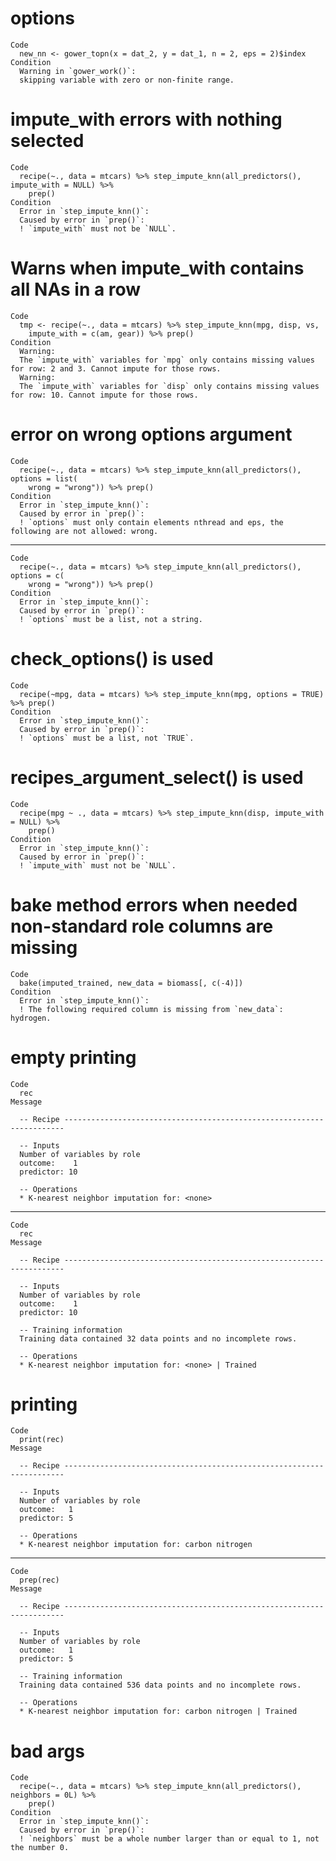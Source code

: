# options

    Code
      new_nn <- gower_topn(x = dat_2, y = dat_1, n = 2, eps = 2)$index
    Condition
      Warning in `gower_work()`:
      skipping variable with zero or non-finite range.

# impute_with errors with nothing selected

    Code
      recipe(~., data = mtcars) %>% step_impute_knn(all_predictors(), impute_with = NULL) %>%
        prep()
    Condition
      Error in `step_impute_knn()`:
      Caused by error in `prep()`:
      ! `impute_with` must not be `NULL`.

# Warns when impute_with contains all NAs in a row

    Code
      tmp <- recipe(~., data = mtcars) %>% step_impute_knn(mpg, disp, vs,
        impute_with = c(am, gear)) %>% prep()
    Condition
      Warning:
      The `impute_with` variables for `mpg` only contains missing values for row: 2 and 3. Cannot impute for those rows.
      Warning:
      The `impute_with` variables for `disp` only contains missing values for row: 10. Cannot impute for those rows.

# error on wrong options argument

    Code
      recipe(~., data = mtcars) %>% step_impute_knn(all_predictors(), options = list(
        wrong = "wrong")) %>% prep()
    Condition
      Error in `step_impute_knn()`:
      Caused by error in `prep()`:
      ! `options` must only contain elements nthread and eps, the following are not allowed: wrong.

---

    Code
      recipe(~., data = mtcars) %>% step_impute_knn(all_predictors(), options = c(
        wrong = "wrong")) %>% prep()
    Condition
      Error in `step_impute_knn()`:
      Caused by error in `prep()`:
      ! `options` must be a list, not a string.

# check_options() is used

    Code
      recipe(~mpg, data = mtcars) %>% step_impute_knn(mpg, options = TRUE) %>% prep()
    Condition
      Error in `step_impute_knn()`:
      Caused by error in `prep()`:
      ! `options` must be a list, not `TRUE`.

# recipes_argument_select() is used

    Code
      recipe(mpg ~ ., data = mtcars) %>% step_impute_knn(disp, impute_with = NULL) %>%
        prep()
    Condition
      Error in `step_impute_knn()`:
      Caused by error in `prep()`:
      ! `impute_with` must not be `NULL`.

# bake method errors when needed non-standard role columns are missing

    Code
      bake(imputed_trained, new_data = biomass[, c(-4)])
    Condition
      Error in `step_impute_knn()`:
      ! The following required column is missing from `new_data`: hydrogen.

# empty printing

    Code
      rec
    Message
      
      -- Recipe ----------------------------------------------------------------------
      
      -- Inputs 
      Number of variables by role
      outcome:    1
      predictor: 10
      
      -- Operations 
      * K-nearest neighbor imputation for: <none>

---

    Code
      rec
    Message
      
      -- Recipe ----------------------------------------------------------------------
      
      -- Inputs 
      Number of variables by role
      outcome:    1
      predictor: 10
      
      -- Training information 
      Training data contained 32 data points and no incomplete rows.
      
      -- Operations 
      * K-nearest neighbor imputation for: <none> | Trained

# printing

    Code
      print(rec)
    Message
      
      -- Recipe ----------------------------------------------------------------------
      
      -- Inputs 
      Number of variables by role
      outcome:   1
      predictor: 5
      
      -- Operations 
      * K-nearest neighbor imputation for: carbon nitrogen

---

    Code
      prep(rec)
    Message
      
      -- Recipe ----------------------------------------------------------------------
      
      -- Inputs 
      Number of variables by role
      outcome:   1
      predictor: 5
      
      -- Training information 
      Training data contained 536 data points and no incomplete rows.
      
      -- Operations 
      * K-nearest neighbor imputation for: carbon nitrogen | Trained

# bad args

    Code
      recipe(~., data = mtcars) %>% step_impute_knn(all_predictors(), neighbors = 0L) %>%
        prep()
    Condition
      Error in `step_impute_knn()`:
      Caused by error in `prep()`:
      ! `neighbors` must be a whole number larger than or equal to 1, not the number 0.

